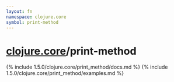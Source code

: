 ```yaml
---
layout: fn
namespace: clojure.core
symbol: print-method
---
```


# [clojure.core](../)/print-method

{% include 1.5.0/clojure.core/print_method/docs.md %}
{% include 1.5.0/clojure.core/print_method/examples.md %}

